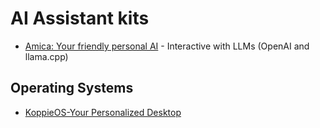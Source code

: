 # AI Assistant kits

* [Amica: Your friendly personal AI](https://github.com/semperai/amica) - Interactive with LLMs (OpenAI and llama.cpp)


## Operating Systems

* [KoppieOS-Your Personalized Desktop](https://www.producthunt.com/posts/koppieos-your-personalized-desktop)

